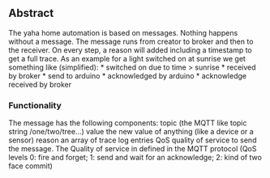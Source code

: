 <h2>Abstract</h2>
The yaha home automation is based on messages. Nothing happens without a message. The message runs from creator to broker and then to 
the receiver. On every step, a reason will added including a timestamp to get a full trace. As an example for a light switched on 
at sunrise we get something like (simplified):
* switched on due to time > sunrise
* received by broker
* send to arduino
* acknowledged by arduino
* acknowledge received by broker

<h3>Functionality</h3>
The message has the following components:
topic (the MQTT like topic string /one/two/tree...)
value the new value of anything (like a device or a sensor)
reason an array of trace log entries
QoS quality of service to send the message. The Quality of service in defined in the MQTT protocol
(QoS levels 0: fire and forget; 1: send and wait for an acknowledge; 2: kind of two face commit)
